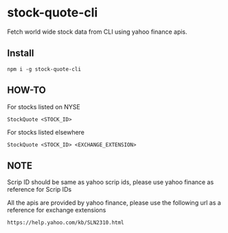 # stock-quote-cli
Fetch world wide stock data from CLI using yahoo finance apis.

## Install

```
npm i -g stock-quote-cli
```


## HOW-TO

For stocks listed on NYSE

```
StockQuote <STOCK_ID>
```

For stocks listed elsewhere

```
StockQuote <STOCK_ID> <EXCHANGE_EXTENSION>
```

## NOTE
Scrip ID should be same as yahoo scrip ids, please use yahoo finance as reference for Scrip IDs

All the apis are provided by yahoo finance, please use the following url as a reference for exchange extensions

```
https://help.yahoo.com/kb/SLN2310.html
```

